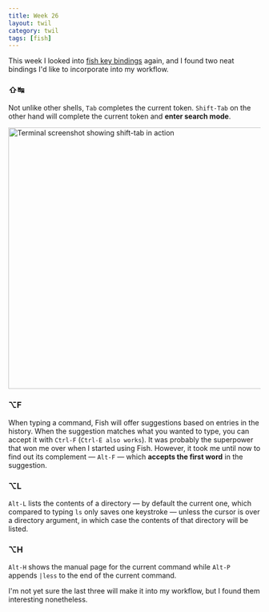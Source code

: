 ```yaml
---
title: Week 26
layout: twil
category: twil
tags: [fish]
---
```


This week I looked into [fish key bindings][fish-kb] again, and I found two
neat bindings I'd like to incorporate into my workflow.

### ⇧↹

Not unlike other shells, `Tab` completes the current token. `Shift-Tab` on the
other hand will complete the current token and **enter search mode**.

<img
  alt="Terminal screenshot showing shift-tab in action"
  src="/assets{{ page.id }}/fish-shift-tab.png"
  width="522">

### ⌥F

When typing a command, Fish will offer suggestions based on entries in the
history. When the suggestion matches what you wanted to type, you can accept
it with `Ctrl-F` (`Ctrl-E also works`). It was probably the superpower that
won me over when I started using Fish. However, it took me until now to find
out its complement — `Alt-F` — which **accepts the first word** in the suggestion.

### ⌥L

`Alt-L` lists the contents of a directory — by default the current one, which compared to typing `ls` only saves one keystroke — unless the cursor is over a directory argument, in which case the contents of that directory will be listed.

### ⌥H

`Alt-H` shows the manual page for the current command while `Alt-P` appends `|less` to the end of the current command.

I'm not yet sure the last three will make it into my workflow, but I found them interesting nonetheless.

[fish-kb]: https://fishshell.com/docs/current/index.html#shared-binds
